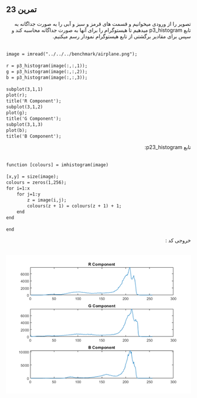 ## تمرین 23
<div dir='rtl'>
تصویر را از ورودی میخوانیم و قسمت های قرمز و سبز و آبی را به صورت جداگانه به تابع p3_histogram میدهیم تا هیستوگرام را برای آنها به صورت جداگانه محاسبه کند و سپس برای مقادیر برگشتی از تابع هیستوگرام نمودار رسم میکنیم.
</div>
</br>

```
image = imread("../../../benchmark/airplane.png");

r = p3_histogram(image(:,:,1));
g = p3_histogram(image(:,:,2));
b = p3_histogram(image(:,:,3));

subplot(3,1,1)
plot(r);
title('R Component');
subplot(3,1,2)
plot(g);
title('G Component');
subplot(3,1,3)
plot(b);
title('B Component');
```

<div dir='rtl'>
تابع p23_histogram:
</div>
</br>

```
function [colours] = imhistogram(image)

[x,y] = size(image);
colours = zeros(1,256);
for i=1:x
    for j=1:y
        z = image(i,j);
        colours(z + 1) = colours(z + 1) + 1;
    end
end

end
```


<div dir='rtl'>
  خروجی کد :
</div>
</br>

![](p23.png)
